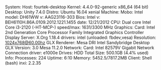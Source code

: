 System:    Host: fourtek-desktop Kernel: 4.4.0-92-generic x86_64 (64 bit)
           Desktop: Unity 7.4.0  Distro: Ubuntu 16.04 xenial
Machine:   Mobo: Intel model: DH61WW v: AAG23116-303
           Bios: Intel v: BEH6110H.86A.0109.2012.1221.1455 date: 12/21/2012
CPU:       Dual core Intel Core i3-2120 (-HT-MCP-) speed/max: 1631/3300 MHz
Graphics:  Card: Intel 2nd Generation Core Processor Family Integrated Graphics Controller
           Display Server: X.Org 1.18.4 drivers: intel (unloaded: fbdev,vesa)
           Resolution: 1024x768@60.00hz
           GLX Renderer: Mesa DRI Intel Sandybridge Desktop
           GLX Version: 3.0 Mesa 11.2.0
Network:   Card: Intel 82579V Gigabit Network Connection driver: e1000e
Drives:    HDD Total Size: 500.1GB (4.4% used)
Info:      Processes: 224 Uptime: 6:10 Memory: 5452.5/7817.2MB
           Client: Shell (bash) inxi: 2.2.35
